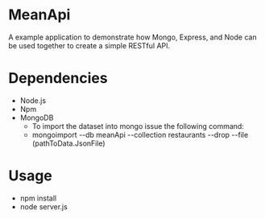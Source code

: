 # MeanApi
A example application to demonstrate how Mongo, Express, and Node can be used together to create a simple RESTful API.  

# Dependencies
* Node.js  
* Npm  
* MongoDB 
  * To import the dataset into mongo issue the following command:
  * mongoimport --db meanApi --collection restaurants --drop --file (pathToData.JsonFile)

# Usage
* npm install  
* node server.js  
